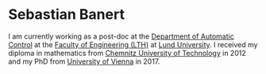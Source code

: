 # Sebastian Banert
I am currently working as a post-doc at the [Department of Automatic Control](http://control.lth.se) at the [Faculty of Engineering (LTH)](https://www.lth.se) at [Lund University](https://www.lu.se). I received my diploma in mathematics from [Chemnitz University of Technology](https://www.tu-chemnitz.de) in 2012 and my PhD from [University of Vienna](https://www.univie.ac.at) in 2017.
